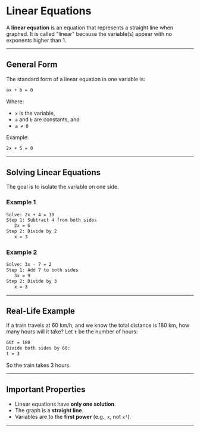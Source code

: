# Linear Equations

A **linear equation** is an equation that represents a straight line when graphed. It is called "linear" because the variable(s) appear with no exponents higher than 1.

---

## General Form

The standard form of a linear equation in one variable is:

```txt
ax + b = 0
```

Where:

* `x` is the variable,
* `a` and `b` are constants, and
* `a ≠ 0`

Example:

```txt
2x + 5 = 0
```

---

## Solving Linear Equations

The goal is to isolate the variable on one side.

### Example 1

```txt
Solve: 2x + 4 = 10
Step 1: Subtract 4 from both sides
   2x = 6
Step 2: Divide by 2
   x = 3
```

### Example 2

```txt
Solve: 3x - 7 = 2
Step 1: Add 7 to both sides
   3x = 9
Step 2: Divide by 3
   x = 3
```

---

## Real-Life Example

If a train travels at 60 km/h, and we know the total distance is 180 km, how many hours will it take?
Let `t` be the number of hours:

```txt
60t = 180
Divide both sides by 60:
t = 3
```

So the train takes 3 hours.

---

## Important Properties

* Linear equations have **only one solution**.
* The graph is a **straight line**.
* Variables are to the **first power** (e.g., `x`, not `x²`).

---
